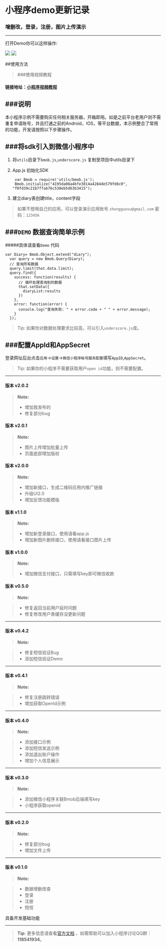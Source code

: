 小程序demo更新记录
===================

### 增删改，登录，注册，图片上传演示
----------
打开Demo你可以这样操作:


![](http://i.imgur.com/61gfDgW.gif)
![](http://i.imgur.com/0uHVr5W.gif)


##使用方法
>###使用视频教程

#### 链接地址：[小程序视频教程](http://docs.bmob.cn/data/wechatApp/a_faststart/doc/index.html "小程序视频教程")
###说明
----------
本小程序示例不需要购买任何相关服务器，开箱即用。如是之前平台老用户则不需重复申请账号，并且打通之前的Android，IOS，等平台数据，本示例整合了常用的功能，开发请按照以下步骤操作。

###将sdk引入到微信小程序中
----------
1. 将`utils`目录下`bmob.js`,`underscore.js` 复制至项目中utils目录下
2. App.js 初始化SDK


		var Bmob = require('utils/bmob.js');  
		Bmob.initialize("4195da08a4bfe3814a4284de579fd8c0", "f0fd39c21b7ffab76c530eb5d63b3415");

3. 建立diary表创建title，content字段

>如果不想用自己的应用，可以登录演示应用账号 `zhongguovu@gmail.com` 密码：`123456`


###`DEMO` 数据查询简单示例
----------
#####具体请查看`Demo` 代码

    var Diary= Bmob.Object.extend("diary");
      var query = new Bmob.Query(Diary);
      // 查询所有数据
      query.limit(that.data.limit);
      query.find({
        success: function(results) {
          // 循环处理查询到的数据
          that.setData({
            diaryList:results
          })
        },
        error: function(error) {
          console.log("查询失败: " + error.code + " " + error.message);
        }
      });
>Tip: 如果你对数据处理要求比较高，可以引入`underscore.js`库。

###配置AppId和AppSecret
----------
登录网址后台点击`应用`->`设置`->`微信小程序帐号服务配置`填写```AppID```,`AppSecret`。
>Tip: 如果你的小程序不需要获取用户`open id`功能，则不需要配置。


----------

#### <i class="icon-file"></i> 版本 v2.0.2
> **Note:**
> 
> - 增加我发布的
> - 修复部分bug


#### <i class="icon-file"></i> 版本 v2.0.1
> **Note:**
> 
> - 图片上传增加批量上传
> - 页面底部增加版权

#### <i class="icon-file"></i> 版本 v2.0.0
> **Note:**
> 
> - 增加新接口，生成二维码应用内推广链接
> - 升级UI2.0
> - 增加反馈功能模版

#### <i class="icon-file"></i> 版本 v1.1.0
> **Note:**
> 
> - 增加新登录接口，使用请看app.js
> - 增加新图片删除接口，使用请看接口图片上传

#### <i class="icon-file"></i> 版本 v1.0.0
> **Note:**
> 
> - 增加微信支付接口，只需填写key即可微信收款


#### <i class="icon-file"></i> 版本 v0.5.0
> **Note:**

> - 修复返回当前用户延时问题
> - 修复修改用户表缓存没更新问题

----------

#### <i class="icon-file"></i> 版本 v0.4.2
> **Note:**

> - 修复短信验证Bug
> - 添加短信验证Demo

----------

#### <i class="icon-file"></i> 版本 v0.4.1
> **Note:**

> - 修复注册跳转错误
> - 增加获取OpenId示例

----------


#### <i class="icon-file"></i> 版本 v0.4.0
> **Note:**

> - 添加接口示例
> - 添加短信发送示例
> -  添加退出账户操作
> -  增加个人信息展示

----------

#### <i class="icon-file"></i> 版本 v0.3.0
> **Note:**

> - 添加微信小程序关联Bmob后端填写key
> -  小程序获取openid

----------

#### <i class="icon-file"></i> 版本 v0.2.0
> **Note:**

> - 修复部分bug
> - 增加文件上传

----------

#### <i class="icon-file"></i> 版本 v0.1.0
> **Note:**

> - 数据增删改查
> - 登录
> - 注册
>-  短信

具备开发基础功能

----------

> **Tip:** 更多信息请查看[官方文档](http://docs.bmob.cn/data/wechatApp/a_faststart/doc/index.html "官方使用文档")  ，如需帮助可以加入小程序讨论QQ群：**118541934**。

